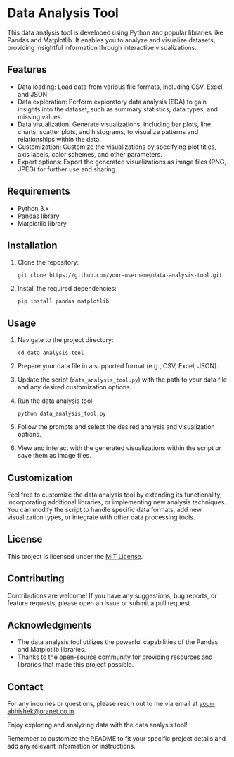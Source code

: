 # Data Analysis Tool

This data analysis tool is developed using Python and popular libraries like Pandas and Matplotlib. It enables you to analyze and visualize datasets, providing insightful information through interactive visualizations.

## Features

- Data loading: Load data from various file formats, including CSV, Excel, and JSON.
- Data exploration: Perform exploratory data analysis (EDA) to gain insights into the dataset, such as summary statistics, data types, and missing values.
- Data visualization: Generate visualizations, including bar plots, line charts, scatter plots, and histograms, to visualize patterns and relationships within the data.
- Customization: Customize the visualizations by specifying plot titles, axis labels, color schemes, and other parameters.
- Export options: Export the generated visualizations as image files (PNG, JPEG) for further use and sharing.

## Requirements

- Python 3.x
- Pandas library
- Matplotlib library

## Installation

1. Clone the repository:
   ```shell
   git clone https://github.com/your-username/data-analysis-tool.git
   ```

2. Install the required dependencies:
   ```shell
   pip install pandas matplotlib
   ```

## Usage

1. Navigate to the project directory:
   ```shell
   cd data-analysis-tool
   ```

2. Prepare your data file in a supported format (e.g., CSV, Excel, JSON).

3. Update the script (`data_analysis_tool.py`) with the path to your data file and any desired customization options.

4. Run the data analysis tool:
   ```shell
   python data_analysis_tool.py
   ```

5. Follow the prompts and select the desired analysis and visualization options.

6. View and interact with the generated visualizations within the script or save them as image files.

## Customization

Feel free to customize the data analysis tool by extending its functionality, incorporating additional libraries, or implementing new analysis techniques. You can modify the script to handle specific data formats, add new visualization types, or integrate with other data processing tools.

## License

This project is licensed under the [MIT License](LICENSE).

## Contributing

Contributions are welcome! If you have any suggestions, bug reports, or feature requests, please open an issue or submit a pull request.

## Acknowledgments

- The data analysis tool utilizes the powerful capabilities of the Pandas and Matplotlib libraries.
- Thanks to the open-source community for providing resources and libraries that made this project possible.

## Contact

For any inquiries or questions, please reach out to me via email at [your-abhishek@oranet.co.in](mailto:abhishek@oranet.co.in).

Enjoy exploring and analyzing data with the data analysis tool!

Remember to customize the README to fit your specific project details and add any relevant information or instructions.
